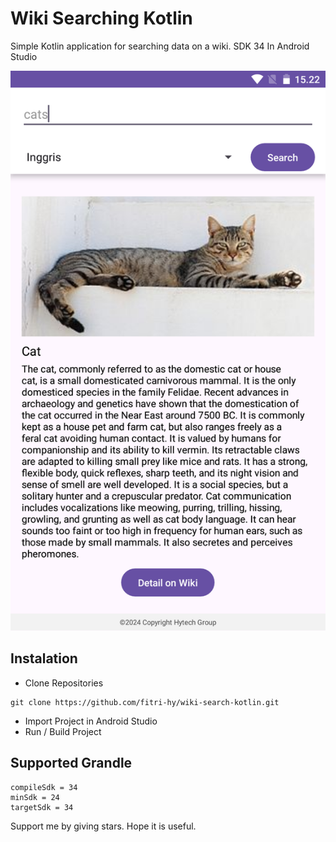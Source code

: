 # Wiki Searching Kotlin

  Simple Kotlin application for searching data on a wiki. SDK 34 In Android Studio

 <img src="Screenshot.png"/>
 
## Instalation
- Clone Repositories
```
git clone https://github.com/fitri-hy/wiki-search-kotlin.git
```
- Import Project in Android Studio
- Run / Build Project

## Supported Grandle
```
compileSdk = 34
minSdk = 24
targetSdk = 34
```

Support me by giving stars. Hope it is useful.
